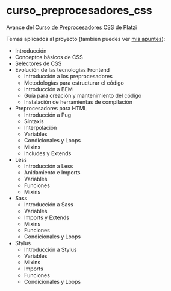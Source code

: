 # curso_preprocesadores_css

Avance del [Curso de Preprocesadores CSS](https://platzi.com/clases/preprocesadores/) de Platzi

Temas aplicados al proyecto (también puedes ver [mis apuntes](https://www.notion.so/Curso-de-Preprocesadores-CSS-d8270fac0c8c4cd299a46a90db3220f8)):

- Introducción
- Conceptos básicos de CSS
- Selectores de CSS
- Evolución de las tecnologías Frontend
  - Introducción a los preprocesadores
  - Metodologías para estructurar el código
  - Introducción a BEM
  - Guía para creación y mantenimiento del código
  - Instalación de herramientas de compilación
- Preprocesadores para HTML
  - Introducción a Pug
  - Sintaxis
  - Interpolación
  - Variables
  - Condicionales y Loops
  - Mixins
  - Includes y Extends
- Less
  - Introducción a Less
  - Anidamiento e Imports
  - Variables
  - Funciones
  - Mixins
- Sass
  - Introducción a Sass
  - Variables
  - Imports y Extends
  - Mixins
  - Funciones
  - Condicionales y Loops
- Stylus
  - Introducción a Stylus
  - Variables
  - Mixins
  - Imports
  - Funciones
  - Condicionales y Loops
